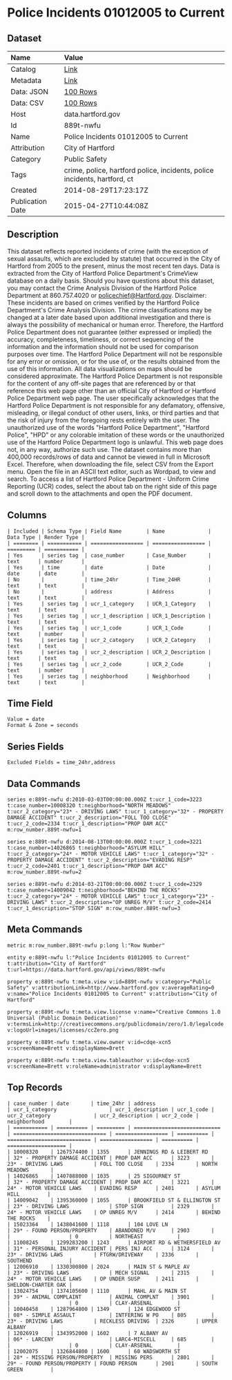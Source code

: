 # Police Incidents 01012005 to Current

## Dataset

| Name | Value |
| :--- | :---- |
| Catalog | [Link](https://catalog.data.gov/dataset/police-incidents-01012005-to-current) |
| Metadata | [Link](https://data.hartford.gov/api/views/889t-nwfu) |
| Data: JSON | [100 Rows](https://data.hartford.gov/api/views/889t-nwfu/rows.json?max_rows=100) |
| Data: CSV | [100 Rows](https://data.hartford.gov/api/views/889t-nwfu/rows.csv?max_rows=100) |
| Host | data.hartford.gov |
| Id | 889t-nwfu |
| Name | Police Incidents 01012005 to Current |
| Attribution | City of Hartford |
| Category | Public Safety |
| Tags | crime, police, hartford police, incidents, police incidents, hartford, ct |
| Created | 2014-08-29T17:23:17Z |
| Publication Date | 2015-04-27T10:44:08Z |

## Description

This dataset reflects reported incidents of crime (with the exception of sexual assaults, which are excluded by statute) that occurred in the City of Hartford from 2005 to the present, minus the most recent ten days. Data is extracted from the City of Hartford Police Department's CrimeView database on a daily basis. Should you have questions about this dataset, you may contact the Crime Analysis Division of the Hartford Police Department at 860.757.4020 or policechief@Hartford.gov. Disclaimer: These incidents are based on crimes verified by the Hartford Police Department's Crime Analysis Division. The crime classifications may be changed at a later date based upon additional investigation and there is always the possibility of mechanical or human error. Therefore, the Hartford Police Department does not guarantee (either expressed or implied) the accuracy, completeness, timeliness, or correct sequencing of the information and the information should not be used for comparison purposes over time. The Hartford Police Department will not be responsible for any error or omission, or for the use of, or the results obtained from the use of this information. All data visualizations on maps should be considered approximate. The Hartford Police Department is not responsible for the content of any off-site pages that are referenced by or that reference this web page other than an official City of Hartford or Hartford Police Department web page. The user specifically acknowledges that the Hartford Police Department is not responsible for any defamatory, offensive, misleading, or illegal conduct of other users, links, or third parties and that the risk of injury from the foregoing rests entirely with the user. The unauthorized use of the words "Hartford Police Department", "Hartford Police", "HPD" or any colorable imitation of these words or the unauthorized use of the Hartford Police Department logo is unlawful. This web page does not, in any way, authorize such use. The dataset contains more than 400,000 records/rows of data and cannot be viewed in full in Microsoft Excel. Therefore, when downloading the file, select CSV from the Export menu. Open the file in an ASCII text editor, such as Wordpad, to view and search. To access a list of Hartford Police Department - Uniform Crime Reporting (UCR) codes, select the about tab on the right side of this page and scroll down to the attachments and open the PDF document.

## Columns

```ls
| Included | Schema Type | Field Name        | Name              | Data Type | Render Type |
| ======== | =========== | ================= | ================= | ========= | =========== |
| Yes      | series tag  | case_number       | Case_Number       | text      | number      |
| Yes      | time        | date              | Date              | date      | date        |
| No       |             | time_24hr         | Time_24HR         | text      | text        |
| No       |             | address           | Address           | text      | text        |
| Yes      | series tag  | ucr_1_category    | UCR_1_Category    | text      | text        |
| Yes      | series tag  | ucr_1_description | UCR_1_Description | text      | text        |
| Yes      | series tag  | ucr_1_code        | UCR_1_Code        | text      | number      |
| Yes      | series tag  | ucr_2_category    | UCR_2_Category    | text      | text        |
| Yes      | series tag  | ucr_2_description | UCR_2_Description | text      | text        |
| Yes      | series tag  | ucr_2_code        | UCR_2_Code        | text      | number      |
| Yes      | series tag  | neighborhood      | Neighborhood      | text      | text        |
```

## Time Field

```ls
Value = date
Format & Zone = seconds
```

## Series Fields

```ls
Excluded Fields = time_24hr,address
```

## Data Commands

```ls
series e:889t-nwfu d:2010-03-03T00:00:00.000Z t:ucr_1_code=3223 t:case_number=10008320 t:neighborhood="NORTH MEADOWS" t:ucr_2_category="23* - DRIVING LAWS" t:ucr_1_category="32* - PROPERTY DAMAGE ACCIDENT" t:ucr_2_description="FOLL TOO CLOSE" t:ucr_2_code=2334 t:ucr_1_description="PROP DAM ACC" m:row_number.889t-nwfu=1

series e:889t-nwfu d:2014-08-13T00:00:00.000Z t:ucr_1_code=3221 t:case_number=14026865 t:neighborhood="ASYLUM HILL" t:ucr_2_category="24* - MOTOR VEHICLE LAWS" t:ucr_1_category="32* - PROPERTY DAMAGE ACCIDENT" t:ucr_2_description="EVADING RESP" t:ucr_2_code=2401 t:ucr_1_description="PROP DAM ACC" m:row_number.889t-nwfu=2

series e:889t-nwfu d:2014-03-21T00:00:00.000Z t:ucr_1_code=2329 t:case_number=14009042 t:neighborhood="BEHIND THE ROCKS" t:ucr_2_category="24* - MOTOR VEHICLE LAWS" t:ucr_1_category="23* - DRIVING LAWS" t:ucr_2_description="OP UNREG M/V" t:ucr_2_code=2414 t:ucr_1_description="STOP SIGN" m:row_number.889t-nwfu=3
```

## Meta Commands

```ls
metric m:row_number.889t-nwfu p:long l:"Row Number"

entity e:889t-nwfu l:"Police Incidents 01012005 to Current" t:attribution="City of Hartford" t:url=https://data.hartford.gov/api/views/889t-nwfu

property e:889t-nwfu t:meta.view v:id=889t-nwfu v:category="Public Safety" v:attributionLink=http://www.hartford.gov v:averageRating=0 v:name="Police Incidents 01012005 to Current" v:attribution="City of Hartford"

property e:889t-nwfu t:meta.view.license v:name="Creative Commons 1.0 Universal (Public Domain Dedication)" v:termsLink=http://creativecommons.org/publicdomain/zero/1.0/legalcode v:logoUrl=images/licenses/ccZero.png

property e:889t-nwfu t:meta.view.owner v:id=cdqe-xcn5 v:screenName=Brett v:displayName=Brett

property e:889t-nwfu t:meta.view.tableauthor v:id=cdqe-xcn5 v:screenName=Brett v:roleName=administrator v:displayName=Brett
```

## Top Records

```ls
| case_number | date       | time_24hr | address                      | ucr_1_category                 | ucr_1_description | ucr_1_code | ucr_2_category              | ucr_2_description | ucr_2_code | neighborhood        | 
| =========== | ========== | ========= | ============================ | ============================== | ================= | ========== | =========================== | ================= | ========== | =================== | 
| 10008320    | 1267574400 | 1355      | JENNINGS RD & LEIBERT RD     | 32* - PROPERTY DAMAGE ACCIDENT | PROP DAM ACC      | 3223       | 23* - DRIVING LAWS          | FOLL TOO CLOSE    | 2334       | NORTH MEADOWS       | 
| 14026865    | 1407888000 | 1035      | 25 SIGOURNEY ST              | 32* - PROPERTY DAMAGE ACCIDENT | PROP DAM ACC      | 3221       | 24* - MOTOR VEHICLE LAWS    | EVADING RESP      | 2401       | ASYLUM HILL         | 
| 14009042    | 1395360000 | 1055      | BROOKFIELD ST & ELLINGTON ST | 23* - DRIVING LAWS             | STOP SIGN         | 2329       | 24* - MOTOR VEHICLE LAWS    | OP UNREG M/V      | 2414       | BEHIND THE ROCKS    | 
| 15023364    | 1438041600 | 1118      | 104 LOVE LN                  | 29* - FOUND PERSON/PROPERTY    | ABANDONED M/V     | 2903       |                             |                   | 0          | NORTHEAST           | 
| 11008245    | 1299283200 | 1243      | AIRPORT RD & WETHERSFIELD AV | 31* - PERSONAL INJURY ACCIDENT | PERS INJ ACC      | 3124       | 23* - DRIVING LAWS          | FTGRW/DRIVEWAY    | 2336       | SOUTHEND            | 
| 12006910    | 1330300800 | 2024      | MAIN ST & MAPLE AV           | 23* - DRIVING LAWS             | MECH SIGNAL       | 2315       | 24* - MOTOR VEHICLE LAWS    | OP UNDER SUSP     | 2411       | SHELDON-CHARTER OAK | 
| 13024754    | 1374105600 | 1110      | MAHL AV & MAIN ST            | 39* - ANIMAL COMPLAINT         | ANIMAL COMPLNT    | 3901       |                             |                   | 0          | CLAY-ARSENAL        | 
| 10040458    | 1287964800 | 1349      | 124 EDGEWOOD ST              | 08* - SIMPLE ASSAULT           | INTFERING W PO    | 805        | 23* - DRIVING LAWS          | RECKLESS DRIVING  | 2326       | UPPER ALBANY        | 
| 12026919    | 1343952000 | 1602      | 7 ALBANY AV                  | 06* - LARCENY                  | LARC4-MISCELL     | 685        |                             |                   | 0          | CLAY-ARSENAL        | 
| 12002075    | 1326844800 | 1600      | 60 WADSWORTH ST              | 28* - MISSING PERSON/PROPERTY  | MISSING PERS      | 2801       | 29* - FOUND PERSON/PROPERTY | FOUND PERSON      | 2901       | SOUTH GREEN         | 
```
